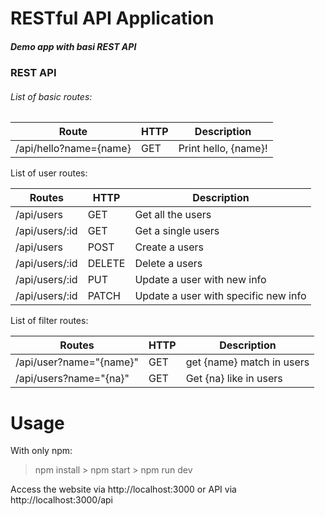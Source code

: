 # RESTful API Application
##### Demo app with basi REST API

### REST API
###### List of basic routes:

Route | HTTP | Description
-------------| ------------- | -------------
/api/hello?name={name} | GET | Print hello, {name}!

List of user routes:

Routes | HTTP | Description
-------| -----| -----------
/api/users| GET | Get all the users
/api/users/:id |GET | Get a single users
/api/users | POST | Create a users
/api/users/:id | DELETE | Delete a users
/api/users/:id | PUT | Update a user with new info
/api/users/:id | PATCH | Update a user with specific new info

List of filter routes:

Routes | HTTP | Description
-------| -----| -----------
/api/user?name="{name}" | GET | get {name} match in users
/api/users?name="{na}" | GET | Get {na} like in users

# Usage
With only npm:

> npm install >
> npm start >
> npm run dev


Access the website via http://localhost:3000 or API via http://localhost:3000/api
